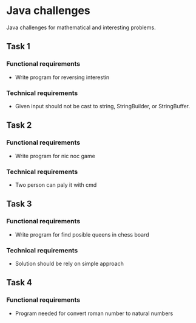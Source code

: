 # Java challenges
Java challenges for mathematical and interesting problems.

## Task 1
### Functional requirements
- Write program for reversing interestin
### Technical requirements
- Given input should not be cast to string, StringBuilder, or StringBuffer.

## Task 2
### Functional requirements
- Write program for nic noc game
### Technical requirements
- Two person can paly it with cmd

## Task 3
### Functional requirements
- Write program for find posible queens in chess board
### Technical requirements
- Solution should be rely on simple approach

## Task 4
### Functional requirements
- Program needed for convert roman number to natural numbers


